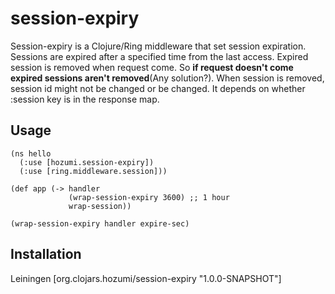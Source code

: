 # session-expiry

Session-expiry is a Clojure/Ring middleware that set session expiration.
Sessions are expired after a specified time from the last access.
Expired session is removed when request come. So **if request doesn't come expired sessions aren't removed**(Any solution?). When session is removed, session id might not be changed or be changed. It depends on whether :session key is in the response map.

## Usage

    (ns hello
      (:use [hozumi.session-expiry])
      (:use [ring.middleware.session]))

    (def app (-> handler
                 (wrap-session-expiry 3600) ;; 1 hour
                 wrap-session))

`(wrap-session-expiry handler expire-sec)`

## Installation
Leiningen
    [org.clojars.hozumi/session-expiry "1.0.0-SNAPSHOT"]
